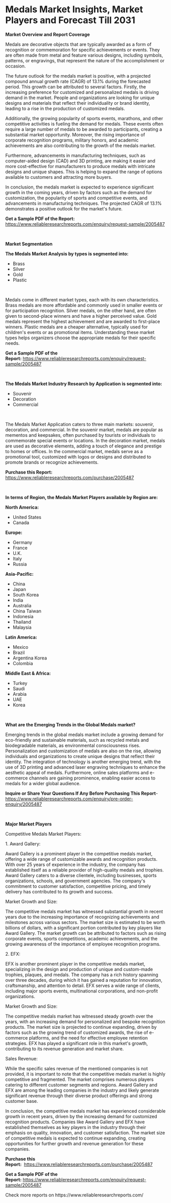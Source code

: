 <p><h1>Medals Market Insights, Market Players and Forecast Till 2031</h1></p><p><strong>Market Overview and Report Coverage</strong></p>
<p><p>Medals are decorative objects that are typically awarded as a form of recognition or commemoration for specific achievements or events. They are often made from metal and feature various designs, including symbols, patterns, or engravings, that represent the nature of the accomplishment or occasion.</p><p>The future outlook for the medals market is positive, with a projected compound annual growth rate (CAGR) of 13.1% during the forecasted period. This growth can be attributed to several factors. Firstly, the increasing preference for customized and personalized medals is driving demand in the market. People and organizations are looking for unique designs and materials that reflect their individuality or brand identity, leading to a rise in the production of customized medals.</p><p>Additionally, the growing popularity of sports events, marathons, and other competitive activities is fueling the demand for medals. These events often require a large number of medals to be awarded to participants, creating a substantial market opportunity. Moreover, the rising importance of corporate recognition programs, military honors, and academic achievements are also contributing to the growth of the medals market.</p><p>Furthermore, advancements in manufacturing techniques, such as computer-aided design (CAD) and 3D printing, are making it easier and more cost-effective for manufacturers to produce medals with intricate designs and unique shapes. This is helping to expand the range of options available to customers and attracting more buyers.</p><p>In conclusion, the medals market is expected to experience significant growth in the coming years, driven by factors such as the demand for customization, the popularity of sports and competitive events, and advancements in manufacturing techniques. The projected CAGR of 13.1% demonstrates a positive outlook for the market's future.</p></p>
<p><strong>Get a Sample PDF of the Report:</strong> <a href="https://www.reliableresearchreports.com/enquiry/request-sample/2005487">https://www.reliableresearchreports.com/enquiry/request-sample/2005487</a></p>
<p>&nbsp;</p>
<p><strong>Market Segmentation</strong></p>
<p><strong>The Medals Market Analysis by types is segmented into:</strong></p>
<p><ul><li>Brass</li><li>Silver</li><li>Gold</li><li>Plastic</li></ul></p>
<p>&nbsp;</p>
<p><p>Medals come in different market types, each with its own characteristics. Brass medals are more affordable and commonly used in smaller events or for participation recognition. Silver medals, on the other hand, are often given to second-place winners and have a higher perceived value. Gold medals represent the highest achievement and are awarded to first-place winners. Plastic medals are a cheaper alternative, typically used for children's events or as promotional items. Understanding these market types helps organizers choose the appropriate medals for their specific needs.</p></p>
<p><strong>Get a Sample PDF of the Report:</strong>&nbsp;<a href="https://www.reliableresearchreports.com/enquiry/request-sample/2005487">https://www.reliableresearchreports.com/enquiry/request-sample/2005487</a></p>
<p>&nbsp;</p>
<p><strong>The Medals Market Industry Research by Application is segmented into:</strong></p>
<p><ul><li>Souvenir</li><li>Decoration</li><li>Commercial</li></ul></p>
<p>&nbsp;</p>
<p><p>The Medals Market Application caters to three main markets: souvenir, decoration, and commercial. In the souvenir market, medals are popular as mementos and keepsakes, often purchased by tourists or individuals to commemorate special events or locations. In the decoration market, medals are used as decorative elements, adding a touch of elegance and prestige to homes or offices. In the commercial market, medals serve as a promotional tool, customized with logos or designs and distributed to promote brands or recognize achievements.</p></p>
<p><strong>Purchase this Report:</strong>&nbsp; <a href="https://www.reliableresearchreports.com/purchase/2005487">https://www.reliableresearchreports.com/purchase/2005487</a></p>
<p>&nbsp;</p>
<p><strong>In terms of Region, the Medals Market Players available by Region are:</strong></p>
<p>
    <p> <strong> North America: </strong>
        <ul>
            <li>United States</li>
            <li>Canada</li>
        </ul>
        </p> 
    <p> <strong> Europe: </strong>
        <ul>
            <li>Germany</li>
            <li>France</li>
            <li>U.K.</li>
            <li>Italy</li>
            <li>Russia</li>
        </ul>
        </p> 
    <p> <strong> Asia-Pacific: </strong>
        <ul>
            <li>China</li>
            <li>Japan</li>
            <li>South Korea</li>
            <li>India</li>
            <li>Australia</li>
            <li>China Taiwan</li>
            <li>Indonesia</li>
            <li>Thailand</li>
            <li>Malaysia</li>
        </ul>
        </p> 
    <p> <strong> Latin America: </strong>
        <ul>
            <li>Mexico</li>
            <li>Brazil</li>
            <li>Argentina Korea</li>
            <li>Colombia</li>
        </ul>
        </p> 
    <p> <strong> Middle East & Africa: </strong>
        <ul>
            <li>Turkey</li>
            <li>Saudi</li>
            <li>Arabia</li>
            <li>UAE</li>
            <li>Korea</li>
        </ul>
    </p>
    </p>
<p>&nbsp;</p>
<p><strong>What are the Emerging Trends in the Global Medals market?</strong></p>
<p><p>Emerging trends in the global medals market include a growing demand for eco-friendly and sustainable materials, such as recycled metals and biodegradable materials, as environmental consciousness rises. Personalization and customization of medals are also on the rise, allowing individuals and organizations to create unique designs that reflect their identity. The integration of technology is another emerging trend, with the use of 3D printing and advanced laser engraving techniques to enhance the aesthetic appeal of medals. Furthermore, online sales platforms and e-commerce channels are gaining prominence, enabling easier access to medals for a wider global audience.</p></p>
<p><strong>Inquire or Share Your Questions If Any Before Purchasing This Report</strong>- <a href="https://www.reliableresearchreports.com/enquiry/pre-order-enquiry/2005487">https://www.reliableresearchreports.com/enquiry/pre-order-enquiry/2005487</a></p>
<p>&nbsp;</p>
<p><strong>Major Market Players</strong></p>
<p><p>Competitive Medals Market Players:</p><p>1. Award Gallery:</p><p>Award Gallery is a prominent player in the competitive medals market, offering a wide range of customizable awards and recognition products. With over 25 years of experience in the industry, the company has established itself as a reliable provider of high-quality medals and trophies. Award Gallery caters to a diverse clientele, including businesses, sports organizations, schools, and government agencies. The company's commitment to customer satisfaction, competitive pricing, and timely delivery has contributed to its growth and success.</p><p>Market Growth and Size:</p><p>The competitive medals market has witnessed substantial growth in recent years due to the increasing importance of recognizing achievements and milestones across various sectors. The market size is estimated to be worth billions of dollars, with a significant portion contributed by key players like Award Gallery. The market growth can be attributed to factors such as rising corporate events, sports competitions, academic achievements, and the growing awareness of the importance of employee recognition programs.</p><p>2. EFX:</p><p>EFX is another prominent player in the competitive medals market, specializing in the design and production of unique and custom-made trophies, plaques, and medals. The company has a rich history spanning over three decades, during which it has gained a reputation for innovation, craftsmanship, and attention to detail. EFX serves a wide range of clients, including major sports events, multinational corporations, and non-profit organizations.</p><p>Market Growth and Size:</p><p>The competitive medals market has witnessed steady growth over the years, with an increasing demand for personalized and bespoke recognition products. The market size is projected to continue expanding, driven by factors such as the growing trend of customized awards, the rise of e-commerce platforms, and the need for effective employee retention strategies. EFX has played a significant role in this market's growth, contributing to its revenue generation and market share.</p><p>Sales Revenue:</p><p>While the specific sales revenue of the mentioned companies is not provided, it is important to note that the competitive medals market is highly competitive and fragmented. The market comprises numerous players catering to different customer segments and regions. Award Gallery and EFX are among the leading companies in the industry and likely generate significant revenue through their diverse product offerings and strong customer base.</p><p>In conclusion, the competitive medals market has experienced considerable growth in recent years, driven by the increasing demand for customized recognition products. Companies like Award Gallery and EFX have established themselves as key players in the industry through their emphasis on quality, innovation, and customer satisfaction. The market size of competitive medals is expected to continue expanding, creating opportunities for further growth and revenue generation for these companies.</p></p>
<p><strong>Purchase this Report:</strong>&nbsp;&nbsp;<a href="https://www.reliableresearchreports.com/purchase/2005487">https://www.reliableresearchreports.com/purchase/2005487</a></p>
<p></p>
<p><strong>Get a Sample PDF of the Report:</strong>&nbsp;<a href="https://www.reliableresearchreports.com/enquiry/request-sample/2005487">https://www.reliableresearchreports.com/enquiry/request-sample/2005487</a></p>
<p>Check more reports on https://www.reliableresearchreports.com/</p>